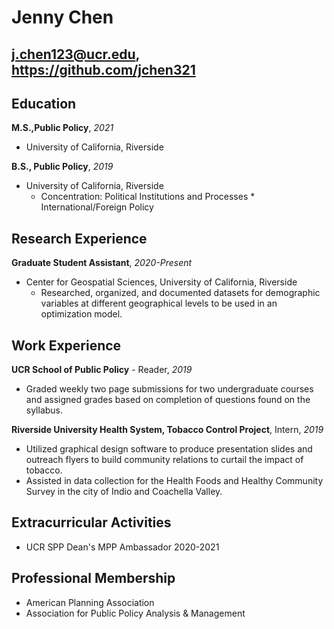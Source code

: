 # Jenny Chen 
## j.chen123@ucr.edu, https://github.com/jchen321

## Education 

**M.S.,Public Policy**, *2021*
- University of California, Riverside
    
**B.S., Public Policy**, *2019*
- University of California, Riverside
    - Concentration: Political Institutions and Processes * International/Foreign Policy

## Research Experience

**Graduate Student Assistant**, *2020-Present*
- Center for Geospatial Sciences, University of California, Riverside 
	- Researched, organized, and documented datasets for demographic variables at different geographical levels to be used in an optimization model. 

## Work Experience 
**UCR School of Public Policy** - Reader, *2019*
- Graded weekly two page submissions for two undergraduate courses and assigned grades based on completion of questions found on the syllabus. 

**Riverside University Health System, Tobacco Control Project**, Intern, *2019*
- Utilized graphical design software to produce presentation slides and outreach flyers to build community relations to curtail the impact of tobacco. 
- Assisted in data collection for the Health Foods and Healthy Community Survey in the city of Indio and Coachella Valley.

## Extracurricular Activities
- UCR SPP Dean's MPP Ambassador 2020-2021

## Professional Membership 
- American Planning Association
- Association for Public Policy Analysis & Management  
